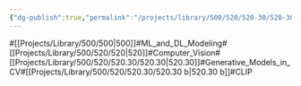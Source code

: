 ```yaml
---
{"dg-publish":true,"permalink":"/projects/library/500/520/520-30/520-30-b/","noteIcon":"0","created":"2024-02-13T18:47:42.982+09:00","updated":"2024-02-26T21:19:43.905+09:00"}
---
```


#[[Projects/Library/500/500\|500]]#ML_and_DL_Modeling#[[Projects/Library/500/520/520\|520]]#Computer_Vision#[[Projects/Library/500/520/520.30/520.30\|520.30]]#Generative_Models_in_CV#[[Projects/Library/500/520/520.30/520.30 b\|520.30 b]]#CLIP


